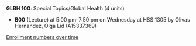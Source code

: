 **GLBH 100**: Special Topics/Global Health (4 units)

- **B00** (Lecture) at 5:00 pm–7:50 pm on Wednesday at HSS 1305 by Olivas Hernandez, Olga Lid (A15337369)

[Enrollment numbers over time](./GLBH100.tsv)
